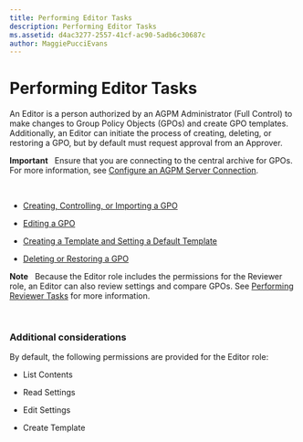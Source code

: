```yaml
---
title: Performing Editor Tasks
description: Performing Editor Tasks
ms.assetid: d4ac3277-2557-41cf-ac90-5adb6c30687c
author: MaggiePucciEvans
---
```


# Performing Editor Tasks


An Editor is a person authorized by an AGPM Administrator (Full Control) to make changes to Group Policy Objects (GPOs) and create GPO templates. Additionally, an Editor can initiate the process of creating, deleting, or restoring a GPO, but by default must request approval from an Approver.

**Important**  
Ensure that you are connecting to the central archive for GPOs. For more information, see [Configure an AGPM Server Connection](configure-an-agpm-server-connection-reviewer-agpm30ops.md).

 

-   [Creating, Controlling, or Importing a GPO](creating-controlling-or-importing-a-gpo-agpm30ops.md)

-   [Editing a GPO](editing-a-gpo-agpm30ops.md)

-   [Creating a Template and Setting a Default Template](creating-a-template-and-setting-a-default-template-agpm30ops.md)

-   [Deleting or Restoring a GPO](deleting-or-restoring-a-gpo-agpm30ops.md)

**Note**  
Because the Editor role includes the permissions for the Reviewer role, an Editor can also review settings and compare GPOs. See [Performing Reviewer Tasks](performing-reviewer-tasks-agpm30ops.md) for more information.

 

### Additional considerations

By default, the following permissions are provided for the Editor role:

-   List Contents

-   Read Settings

-   Edit Settings

-   Create Template

 

 





